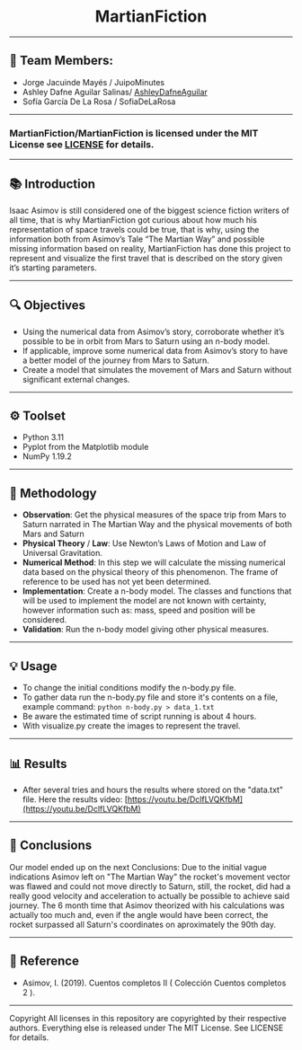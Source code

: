 <h1 align="center">MartianFiction</h1>

---

## 👥 Team Members:
- Jorge Jacuinde Mayés / JuipoMinutes
- Ashley Dafne Aguilar Salinas/ [AshleyDafneAguilar](https://github.com/AshleyDafneAguilar)
- Sofía García De La Rosa / SofiaDeLaRosa

---

### MartianFiction/MartianFiction is licensed under the MIT License see [LICENSE](https://github.com/MartianFiction/MartianFiction/blob/main/LICENSE) for details.

---

##  📚 Introduction
Isaac Asimov is still considered one of the biggest science fiction writers of all time, that is why MartianFiction got curious about how much his representation of space travels could be true, that is why, using the information both from Asimov’s Tale “The Martian Way” and possible missing information based on reality, MartianFiction has done this project to represent and visualize the first travel that is described on the story given it’s starting parameters.

---

## 🔍 Objectives
- Using the numerical data from Asimov’s story, corroborate whether it’s possible to be in orbit from Mars to Saturn using an n-body model.
- If applicable, improve some numerical data from Asimov’s story to have a better model of the journey from Mars to Saturn.
- Create a model that simulates the movement of Mars and Saturn without significant external changes.

---

## ⚙️ Toolset
- Python 3.11
- Pyplot from the Matplotlib module
- NumPy  1.19.2
  
---

## 📝 Methodology
- **Observation**: Get the physical measures of the space trip from Mars to Saturn narrated in The Martian Way and the physical movements of both Mars and Saturn
- **Physical Theory** / **Law**: Use Newton’s Laws of Motion and Law of Universal Gravitation. 
- **Numerical Method**: In this step we will calculate the missing numerical data based on the physical theory of this phenomenon. The frame of reference to be used has not yet been determined.
- **Implementation**: Create a n-body model. The classes and functions that will be used to implement the model are not known with certainty, however information such as: mass, speed and position will be considered.
- **Validation**: Run the n-body model giving other physical measures.

---

## 💡 Usage
- To change the initial conditions modify the n-body.py file.
- To gather data run the n-body.py file and store it's contents on a file, example command: `python n-body.py > data_1.txt`
- Be aware the estimated time of script running is about 4 hours.
- With visualize.py create the images to represent the travel.

---

## 📊 Results
- After several tries and hours the results where stored on the "data.txt" file.
Here the results video:
[https://youtu.be/DclfLVQKfbM](https://youtu.be/DclfLVQKfbM)

---

## 🌟 Conclusions
Our model ended up on the next Conclusions:
Due to the initial vague indications Asimov left on "The Martian Way" the rocket's movement vector was flawed and could not move directly to Saturn, still, the rocket, did had a really good velocity and acceleration to actually be possible to achieve said journey.
The 6 month time that Asimov theorized with his calculations was actually too much and, even if the angle would have been correct, the rocket surpassed all Saturn's coordinates on aproximately the 90th day.

---

## 📖 Reference

- Asimov, I. (2019). Cuentos completos II ( Colección Cuentos completos 2 ).

---

Copyright
All licenses in this repository are copyrighted by their respective authors. Everything else is released under The MIT License. See LICENSE for details.
